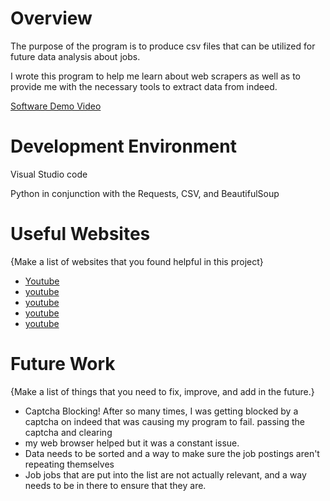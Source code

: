 # Overview

The purpose of the program is to produce csv files that can be utilized for future data analysis about jobs. 

I wrote this program to help me learn about web scrapers as well as to provide me with the necessary tools to extract data from indeed. 

[Software Demo Video](http://youtube.link.goes.here)

# Development Environment

Visual Studio code

Python in conjunction with the Requests, CSV, and BeautifulSoup

# Useful Websites

{Make a list of websites that you found helpful in this project}
* [Youtube](https://www.youtube.com/watch?v=XVv6mJpFOb0)
* [youtube](https://www.youtube.com/watch?v=XQgXKtPSzUI)
* [youtube](https://www.youtube.com/watch?v=PPcgtx0sI2E)
* [youtube](https://www.youtube.com/watch?v=eN_3d4JrL_w)
* [youtube](https://www.youtube.com/watch?v=McxosUws0FE)

# Future Work

{Make a list of things that you need to fix, improve, and add in the future.}
* Captcha Blocking! After so many times, I was getting blocked by a captcha on indeed that was causing my program to fail. passing the captcha and clearing
* my web browser helped but it was a constant issue.
* Data needs to be sorted and a way to make sure the job postings aren't repeating themselves
* Job jobs that are put into the list are not actually relevant, and a way needs to be in there to ensure that they are. 